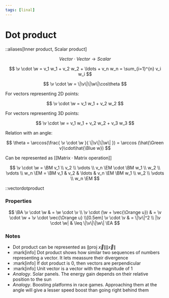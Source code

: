 ```yaml
---
tags: [linal]
---
```


# Dot product

::aliases[Inner product, Scalar product]

$$
	Vector \cdot Vector \to Scalar
$$

$$
	\v \cdot \w
	=
	v_1 w_1 + v_2 w_2 + \ldots + v_n w_n
	=
	\sum_{i=1}^{n} v_i w_i
$$

$$
	\v \cdot \w = \|\v\|\|\w\|\cos\theta
$$

For vectors representing 2D points:

$$
	\v \cdot \w = v_1 w_1 + v_2 w_2
$$

For vectors representing 3D points:

$$
	\v \cdot \w = v_1 w_1 + v_2 w_2 + v_3 w_3
$$

Relation with an angle:

$$
	\theta = \arccos(\frac{
		\v \cdot \w
	}{
		\|\v\|\|\w\|
	}) = \arccos (\hat{\Green v}\cdot\hat{\Blue w})
$$

Can be represented as [[Matrix · Matrix operation]]

$$
	\v \cdot \w =
	\BM v_1 \\ v_2 \\ \vdots \\ v_n \EM
	\cdot
	\BM	w_1 \\ w_2 \\ \vdots \\ w_n \EM
	=
	\BM
		v_1 & v_2 & \ldots & v_n
	\EM
	\BM
		w_1 \\ w_2 \\ \vdots \\ w_n
	\EM
$$

::vectordotproduct

### Properties

$$
\BA
	\v \cdot \w & = \w \cdot \v \\
	\v \cdot (\w + \vec{\Orange u}) & = \v \cdot \w + \v \cdot \vec{\Orange u} \\[0.5em]
	\v \cdot \v & = \|\v\|^2 \\
	|\v \cdot \w| & \leq \|\v\|\|\w\|
\EA
$$

### Notes

- Dot product can be represented as $\|\text{proj} \ \vec{x}\| \|\vec{x}\|$
- :mark[info] Dot product shows how similar two sequences of numbers representing a vector. It lets meassure their divergence
- :mark[info] If dot product is 0, then vectors are perpendicular
- :mark[info] Unit vector is a vector with the magnitude of 1
- _Analogy_. Solar panels. The energy gain depends on their relative position to the sun
- _Analogy_. Boosting platforms in race games. Approaching them at the angle will give a lesser speed boost than going right behind them
